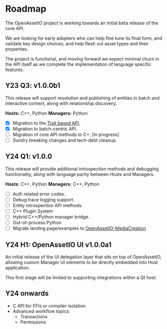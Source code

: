 # Roadmap

The OpenAssetIO project is working towards an initial beta release of
the core API.

We are looking for early adopters who can help fine tune its final form,
and validate key design choices, and help flesh out asset types and
their properties.

The project is functional, and moving forward we expect minimal churn in
the API itself as we complete the implementation of language specific
features.

## Y23 Q3: v1.0.0b1

This release will support resolution and publishing of entities in batch
and interactive context, along with relationship discovery.

**Hosts:** C++, Python
**Managers:** Python

- [x] Migration to the [Trait based API](https://github.com/OpenAssetIO/OpenAssetIO/blob/main/doc/decisions/DR007-Hierarchical-or-compositional-traits-for-specifications.md).
- [x] Migration to batch-centric API.
- [ ] Migration of core API methods to C+. [In progress]
- [ ] Sundry breaking changes and tech-debt cleanup.

## Y24 Q1: v1.0.0

This release will provide additional introspection methods and
debugging functionality, along with language parity between Hosts and
Managers.

**Hosts:** C++, Python
**Managers:** C++, Python

- [ ] Auth related error codes.
- [ ] Debug trace logging support.
- [ ] Entity introspection API methods.
- [ ] C++ Plugin System
- [ ] Hybrid C++/Python manager bridge.
- [ ] Out-of-process Python
- [ ] Migrate landing page/examples to [OpenAssetIO-MediaCreation](https://github.com/OpenAssetIO/OpenAssetIO-MediaCreation)

## Y24 H1: OpenAssetIO UI v1.0.0a1

An initial release of the UI delegation layer that sits on top of
OpenAssetIO, allowing custom Manager UI elements to be directly embedded
into Host application.

This first stage will be limited to supporting integrations within a Qt
host.

## Y24 onwards

- C API for FFIs or compiler isolation.
- Advanced workflow topics:
  - Transactions
  - Permissions

